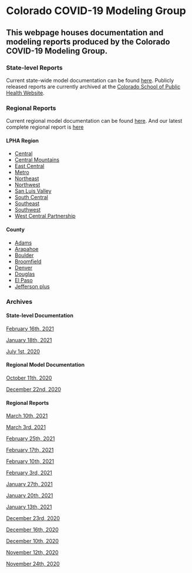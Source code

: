 # Colorado COVID-19 Modeling Group
## This webpage houses documentation and modeling reports produced by the Colorado COVID-19 Modeling Group. 

### State-level Reports
Current state-wide model documentation can be found [here](https://agb85.github.io/covid-19/SEIR%20Documentation.pdf).
Publicly released reports are currently archived at the [Colorado School of Public Health Website](https://coloradosph.cuanschutz.edu/resources/covid-19/modeling-results).


### Regional Reports
Current regional model documentation can be found [here](https://agb85.github.io/covid-19/Regional%20Model%20Documentation.pdf).
And our latest complete regional report is [here](https://agb85.github.io/covid-19/Regional%20Report.html)

#### LPHA Region
* [Central](https://agb85.github.io/covid-19/Central%20Region%20Report.html)
* [Central Mountains](https://agb85.github.io/covid-19/Central%20Mountains%20Region%20Report.html)
* [East Central](https://agb85.github.io/covid-19/East%20Central%20Region%20Report.html)
* [Metro](https://agb85.github.io/covid-19/Metro%20Region%20Report.html)
* [Northeast](https://agb85.github.io/covid-19/Northeast%20Region%20Report.html)
* [Northwest](https://agb85.github.io/covid-19/Northwest%20Region%20Report.html)
* [San Luis Valley](https://agb85.github.io/covid-19/San%20Luis%20Valley%20Region%20Report.html)
* [South Central](https://agb85.github.io/covid-19/South%20Central%20Region%20Report.html)
* [Southeast](https://agb85.github.io/covid-19/Southeast%20Region%20Report.html)
* [Southwest](https://agb85.github.io/covid-19/Southwest%20Region%20Report.html)
* [West Central Partnership](https://agb85.github.io/covid-19/West%20Central%20Partnership%20Region%20Report.html)

#### County
* [Adams](https://agb85.github.io/covid-19/Adams%20County%20Report.html)
* [Arapahoe](https://agb85.github.io/covid-19/Arapahoe%20County%20Report.html)
* [Boulder](https://agb85.github.io/covid-19/Boulder%20County%20Report.html)
* [Broomfield](https://agb85.github.io/covid-19/Broomfield%20County%20Report.html)
* [Denver](https://agb85.github.io/covid-19/Denver%20County%20Report.html)
* [Douglas](https://agb85.github.io/covid-19/Douglas%20County%20Report.html)
* [El Paso](https://agb85.github.io/covid-19/El%20Paso%20County%20Report.html)
* [Jefferson plus](https://agb85.github.io/covid-19/Jefferson%20plus%20Report.html)

### Archives
#### State-level Documentation
[February 16th, 2021](https://agb85.github.io/covid-19/SEIR%20Documentation_20210216.pdf)

[January 18th, 2021](https://agb85.github.io/covid-19/SEIR%20Documentation_20210118.pdf)

[July 1st, 2020](https://agb85.github.io/covid-19/SEIR%20Documentation_20200701.pdf)

#### Regional Model Documentation
[October 11th, 2020](https://agb85.github.io/covid-19/Regional%20Model%20Documentation_20201111.pdf)

[December 22nd, 2020](https://agb85.github.io/covid-19/Regional%20Model%20Documentation_20201222.pdf)

#### Regional Reports
[March 10th, 2021](https://agb85.github.io/covid-19/Regional%20Report_20210310.html)

[March 3rd, 2021](https://agb85.github.io/covid-19/Regional%20Report_20210303.html)

[February 25th, 2021](https://agb85.github.io/covid-19/Regional%20Report_20210225.html)

[February 17th, 2021](https://agb85.github.io/covid-19/Regional%20Report_20210217.html)

[February 10th, 2021](https://agb85.github.io/covid-19/Regional%20Report_20210210.html)

[February 3rd, 2021](https://agb85.github.io/covid-19/Regional%20Report_20210203.html)

[January 27th, 2021](https://agb85.github.io/covid-19/Regional%20Report_20210127.html)

[January 20th, 2021](https://agb85.github.io/covid-19/Regional%20Report_20210120.html)

[January 13th, 2021](https://agb85.github.io/covid-19/Regional%20Report_20210113.html)

[December 23rd, 2020](https://agb85.github.io/covid-19/Regional%20Report_20201223.html)

[December 16th, 2020](https://agb85.github.io/covid-19/Regional%20Report_20201216.html)

[December 10th, 2020](https://agb85.github.io/covid-19/Regional%20Report_20201210.html)

[November 12th, 2020](https://agb85.github.io/covid-19/RegionalReport_20201112.pdf)

[November 24th, 2020](https://agb85.github.io/covid-19/Regional%20Report_20201124.pdf)
